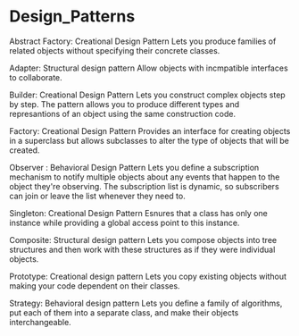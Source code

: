 # Design_Patterns

Abstract Factory: Creational Design Pattern
Lets you produce families of related objects without specifying their concrete classes.

Adapter: Structural design pattern 
Allow objects with incmpatible interfaces to collaborate. 

Builder:  Creational Design Pattern
Lets you construct complex objects step by step. The pattern allows you to produce different types and represantions of an object using the same construction code. 

Factory: Creational Design Pattern
Provides an interface for creating objects in a superclass but allows subclasses to alter the type of objects that will be created. 

Observer : Behavioral Design Pattern 
Lets you define a subscription mechanism to notify multiple objects about any events that happen to the object they're observing. The subscription list is dynamic, so subscribers can join or leave the list whenever they need to.

Singleton: Creational Design Pattern
Esnures that a class has only one instance while providing a global access point to this instance.

Composite: Structural design pattern
Lets you compose objects into tree structures and then work with these structures as if they were individual objects.

Prototype: Creational design pattern 
Lets you copy existing objects without making your code dependent on their classes.

Strategy: Behavioral design pattern
Lets you define a family of algorithms, put each of them into a separate class, and make their objects interchangeable.
